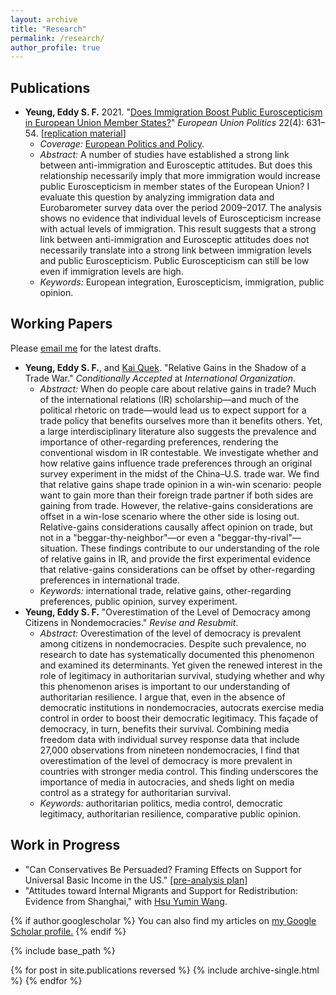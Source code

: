 ```yaml
---
layout: archive
title: "Research"
permalink: /research/
author_profile: true
---
```


## Publications
  * **Yeung, Eddy S. F.**  2021. "[Does Immigration Boost Public Euroscepticism in European Union Member States?](https://doi.org/10.1177/14651165211030428)" _European Union Politics_ 22(4): 631–54. [[replication material](https://github.com/Eddy-Yeung/euroscepticism-and-immigration)]
      * _Coverage:_ [European Politics and Policy](https://blogs.lse.ac.uk/europpblog/2021/08/02/there-is-no-evidence-that-immigration-boosts-euroscepticism-in-eu-member-states/).
      * _Abstract:_ A number of studies have established a strong link between anti-immigration and Eurosceptic attitudes. But does this relationship necessarily imply that more immigration would increase public Euroscepticism in member states of the European Union? I evaluate this question by analyzing immigration data and Eurobarometer survey data over the period 2009–2017. The analysis shows no evidence that individual levels of Euroscepticism increase with actual levels of immigration. This result suggests that a strong link between anti-immigration and Eurosceptic attitudes does not necessarily translate into a strong link between immigration levels and public Euroscepticism. Public Euroscepticism can still be low even if immigration levels are high.
      * _Keywords:_ European integration, Euroscepticism, immigration, public opinion.

## Working Papers
Please [email me](mailto:shing.fung.yeung@emory.edu) for the latest drafts.
  * **Yeung, Eddy S. F.**, and [Kai Quek](https://ppaweb.hku.hk/f/quek). "Relative Gains in the Shadow of a Trade War." _Conditionally Accepted_ at _International Organization_.
      * _Abstract:_ When do people care about relative gains in trade? Much of the international relations (IR) scholarship—and much of the political rhetoric on trade—would lead us to expect support for a trade policy that benefits ourselves more than it benefits others. Yet, a large interdisciplinary literature also suggests the prevalence and importance of other-regarding preferences, rendering the conventional wisdom in IR contestable. We investigate whether and how relative gains influence trade preferences through an original survey experiment in the midst of the China–U.S. trade war. We find that relative gains shape trade opinion in a win-win scenario: people want to gain more than their foreign trade partner if both sides are gaining from trade. However, the relative-gains considerations are offset in a win-lose scenario where the other side is losing out. Relative-gains considerations causally affect opinion on trade, but not in a "beggar-thy-neighbor"—or even a "beggar-thy-rival"—situation. These findings contribute to our understanding of the role of relative gains in IR, and provide the first experimental evidence that relative-gains considerations can be offset by other-regarding preferences in international trade.
      * _Keywords:_ international trade, relative gains, other-regarding preferences, public opinion, survey experiment.
  * **Yeung, Eddy S. F.**  "Overestimation of the Level of Democracy among Citizens in Nondemocracies." _Revise and Resubmit_.
      * _Abstract:_ Overestimation of the level of democracy is prevalent among citizens in nondemocracies. Despite such prevalence, no research to date has systematically documented this phenomenon and examined its determinants. Yet given the renewed interest in the role of legitimacy in authoritarian survival, studying whether and why this phenomenon arises is important to our understanding of authoritarian resilience. I argue that, even in the absence of democratic institutions in nondemocracies, autocrats exercise media control in order to boost their democratic legitimacy. This façade of democracy, in turn, benefits their survival. Combining media freedom data with individual survey response data that include 27,000 observations from nineteen nondemocracies, I find that overestimation of the level of democracy is more prevalent in countries with stronger media control. This finding underscores the importance of media in autocracies, and sheds light on media control as a strategy for authoritarian survival.
      * _Keywords:_ authoritarian politics, media control, democratic legitimacy, authoritarian resilience, comparative public opinion.
      
## Work in Progress
  * "Can Conservatives Be Persuaded? Framing Effects on Support for Universal Basic Income in the US." [[pre-analysis plan](https://osf.io/bcuqe/)]
  * "Attitudes toward Internal Migrants and Support for Redistribution: Evidence from Shanghai," with [Hsu Yumin Wang](https://hsuyuminwang.com/).

{% if author.googlescholar %}
  You can also find my articles on <u><a href="{{author.googlescholar}}">my Google Scholar profile</a>.</u>
{% endif %}

{% include base_path %}

{% for post in site.publications reversed %}
  {% include archive-single.html %}
{% endfor %}

